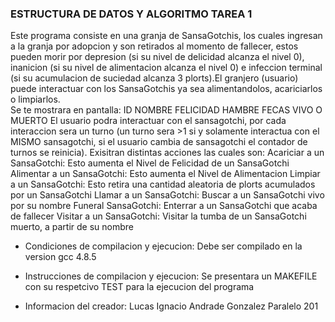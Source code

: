 ### ESTRUCTURA DE DATOS Y ALGORITMO TAREA 1
Este programa consiste en una granja de SansaGotchis, los cuales ingresan a la granja por adopcion y son retirados al momento de fallecer, estos pueden morir por depresion (si su nivel de delicidad alcanza el nivel 0), inanicion (si su nivel de alimentacion alcanza el nivel 0) e infeccion terminal (si su acumulacion de suciedad alcanza 3 plorts).El granjero (usuario) puede interactuar con los SansaGotchis ya sea alimentandolos, acariciarlos o limpiarlos.  
Se te mostrara en pantalla:
ID
NOMBRE
FELICIDAD
HAMBRE
FECAS
VIVO O MUERTO
El usuario podra interactuar con el sansagotchi, por cada interaccion sera un turno (un turno sera >1 si y solamente interactua con el MISMO sansagotchi,
si el usuario cambia de sansagotchi el contador de turnos se reinicia).
Exisitran distintas acciones las cuales son:
Acariciar a un SansaGotchi: Esto aumenta el Nivel de Felicidad de un SansaGotchi 
Alimentar a un SansaGotchi: Esto aumenta el Nivel de Alimentacion
Limpiar a un SansaGotchi: Esto retira una cantidad aleatoria de plorts acumulados por un SansaGotchi
Llamar a un SansaGotchi: Buscar a un SansaGotchi vivo por su nombre
Funeral SansaGotchi: Enterrar a un SansaGotchi que acaba de fallecer
Visitar a un SansaGotchi: Visitar la tumba de un SansaGotchi muerto, a partir de su nombre


-  Condiciones de compilacion y ejecucion:
Debe ser compilado en la version gcc 4.8.5

-  Instrucciones de compilacion y ejecucion:
Se presentara un MAKEFILE con su respetcivo TEST para la ejecucion del programa

-  Informacion del creador:
Lucas Ignacio Andrade Gonzalez
Paralelo 201


<!---
ZeLukinha/ZeLukinha is a ✨ special ✨ repository because its `README.md` (this file) appears on your GitHub profile.
You can click the Preview link to take a look at your changes.
--->

